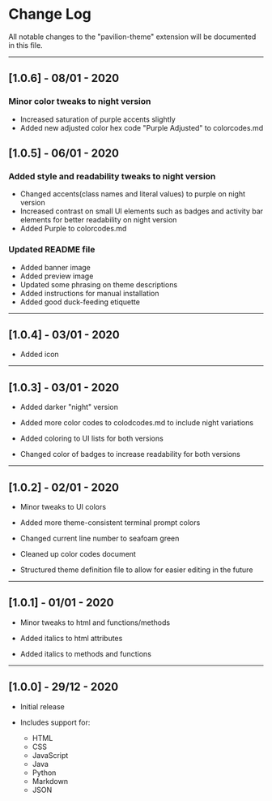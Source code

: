 # Change Log

All notable changes to the "pavilion-theme" extension will be documented in this file.

---

## [1.0.6] - 08/01 - 2020

### Minor color tweaks to night version
- Increased saturation of purple accents slightly
- Added new adjusted color hex code "Purple Adjusted" to colorcodes.md

## [1.0.5] - 06/01 - 2020

### Added style and readability tweaks to night version

- Changed accents(class names and literal values) to purple on night version
- Increased contrast on small UI elements such as badges and activity bar elements for better readability on night version
- Added Purple to colorcodes.md 

### Updated README file

- Added banner image
- Added preview image
- Updated some phrasing on theme descriptions
- Added instructions for manual installation
- Added good duck-feeding etiquette

---

## [1.0.4] - 03/01 - 2020
- Added icon

---

## [1.0.3] - 03/01 - 2020
- Added darker "night" version

- Added more color codes to colodcodes.md to include night variations
- Added coloring to UI lists for both versions
- Changed color of badges to increase readability for both versions

---

## [1.0.2] - 02/01 - 2020
- Minor tweaks to UI colors

- Added more theme-consistent terminal prompt colors
- Changed current line number to seafoam green
- Cleaned up color codes document
- Structured theme definition file to allow for easier editing in the future

---

## [1.0.1] - 01/01 - 2020
- Minor tweaks to html and functions/methods

- Added italics to html attributes
- Added italics to methods and functions

---

## [1.0.0] - 29/12 - 2020

- Initial release

- Includes support for:
    - HTML
    - CSS
    - JavaScript
    - Java
    - Python
    - Markdown
    - JSON